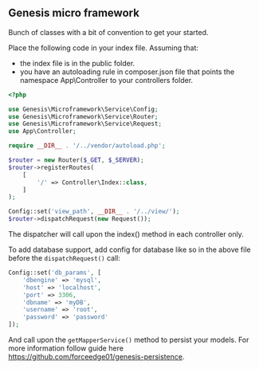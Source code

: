 Genesis micro framework
-----------------

Bunch of classes with a bit of convention to get your started.

Place the following code in your index file. Assuming that:

- the index file is in the public folder.
- you have an autoloading rule in composer.json file that points the namespace App\Controller to your controllers folder.

```php
<?php

use Genesis\Microframework\Service\Config;
use Genesis\Microframework\Service\Router;
use Genesis\Microframework\Service\Request;
use App\Controller;

require __DIR__ . '/../vendor/autoload.php';

$router = new Router($_GET, $_SERVER);
$router->registerRoutes(
    [
        '/' => Controller\Index::class,
    ]
);

Config::set('view_path', __DIR__ . '/../view/');
$router->dispatchRequest(new Request());
```

The dispatcher will call upon the index() method in each controller only.

To add database support, add config for database like so in the above file before the `dispatchRequest()` call:

```php
Config::set('db_params', [
    'dbengine' => 'mysql',
    'host' => 'localhost',
    'port' => 3306,
    'dbname' => 'myDB',
    'username' => 'root',
    'password' => 'password'
]);
```

And call upon the `getMapperService()` method to persist your models. For more information follow guide here https://github.com/forceedge01/genesis-persistence.

